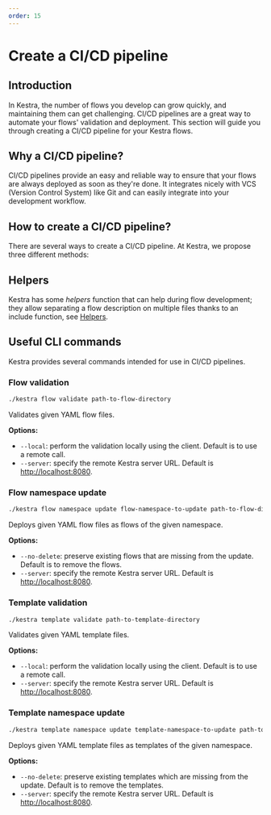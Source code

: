 ```yaml
---
order: 15
---
```


# Create a CI/CD pipeline

## Introduction

In Kestra, the number of flows you develop can grow quickly, and maintaining them can get challenging.
CI/CD pipelines are a great way to automate your flows' validation and deployment.
This section will guide you through creating a CI/CD pipeline for your Kestra flows.

## Why a CI/CD pipeline?

CI/CD pipelines provide an easy and reliable way to ensure that your flows are always deployed as soon as they're done.
It integrates nicely with VCS (Version Control System) like Git and can easily integrate into your development workflow.

## How to create a CI/CD pipeline?

There are several ways to create a CI/CD pipeline. At Kestra, we propose three different methods:

<ChildTableOfContents :max="1" />

## Helpers

Kestra has some _helpers_ function that can help during flow development; they allow separating a flow description on multiple files thanks to an include function, see [Helpers](helpers/).

## Useful CLI commands

Kestra provides several commands intended for use in CI/CD pipelines.

### Flow validation

```bash
./kestra flow validate path-to-flow-directory
```

Validates given YAML flow files.

**Options:**

* `--local`: perform the validation locally using the client. Default is to use a remote call.
* `--server`: specify the remote Kestra server URL. Default is [http://localhost:8080](http://localhost:8080).

### Flow namespace update

```bash
./kestra flow namespace update flow-namespace-to-update path-to-flow-directory
```

Deploys given YAML flow files as flows of the given namespace.

**Options:**

* `--no-delete`: preserve existing flows that are missing from the update. Default is to remove the flows.
* `--server`: specify the remote Kestra server URL. Default is [http://localhost:8080](http://localhost:8080).

### Template validation

```bash
./kestra template validate path-to-template-directory
```

Validates given YAML template files.

**Options:**

* `--local`: perform the validation locally using the client. Default is to use a remote call.
* `--server`: specify the remote Kestra server URL. Default is [http://localhost:8080](http://localhost:8080).

### Template namespace update

```bash
./kestra template namespace update template-namespace-to-update path-to-template-directory
```

Deploys given YAML template files as templates of the given namespace.

**Options:**

* `--no-delete`: preserve existing templates which are missing from the update. Default is to remove the templates.
* `--server`: specify the remote Kestra server URL. Default is [http://localhost:8080](http://localhost:8080).
